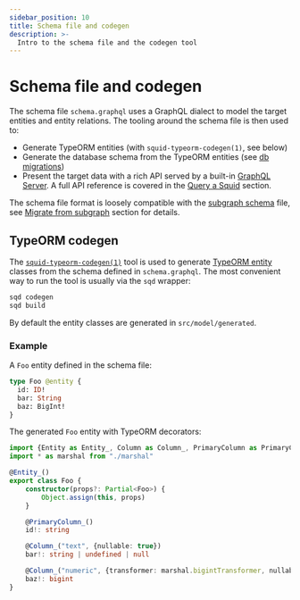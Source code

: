 ```yaml
---
sidebar_position: 10
title: Schema file and codegen
description: >-
  Intro to the schema file and the codegen tool
---
```


# Schema file and codegen

The schema file `schema.graphql` uses a GraphQL dialect to model the target entities and entity relations. The tooling around the schema file is then used to:
- Generate TypeORM entities (with `squid-typeorm-codegen(1)`, see below)
- Generate the database schema from the TypeORM entities (see [db migrations](/sdk/resources/persisting-data/typeorm))
- Present the target data with a rich API served by a built-in [GraphQL Server](/sdk/reference/graphql-server). A full API reference is covered in the [Query a Squid](/sdk/reference/openreader) section.

The schema file format is loosely compatible with the [subgraph schema](https://thegraph.com/docs/en/developing/creating-a-subgraph/) file, see [Migrate from subgraph](/sdk/resources/migrate/migrate-subgraph) section for details.


## TypeORM codegen

The [`squid-typeorm-codegen(1)`](https://github.com/subsquid/squid-sdk/tree/master/typeorm/typeorm-codegen) tool is used to generate [TypeORM entity](https://typeorm.io/) classes from the schema defined in `schema.graphql`. The most convenient way to run the tool is usually via the `sqd` wrapper:

```bash
sqd codegen
sqd build
```

By default the entity classes are generated in `src/model/generated`.

### Example

A `Foo` entity defined in the schema file:
```graphql title="schema.graphql"
type Foo @entity {
  id: ID!
  bar: String
  baz: BigInt!
}
```
The generated `Foo` entity with TypeORM decorators:
```ts title="src/model/generated/foo.ts"
import {Entity as Entity_, Column as Column_, PrimaryColumn as PrimaryColumn_} from "typeorm"
import * as marshal from "./marshal"

@Entity_()
export class Foo {
    constructor(props?: Partial<Foo>) {
        Object.assign(this, props)
    }

    @PrimaryColumn_()
    id!: string

    @Column_("text", {nullable: true})
    bar!: string | undefined | null

    @Column_("numeric", {transformer: marshal.bigintTransformer, nullable: false})
    baz!: bigint
}
```
